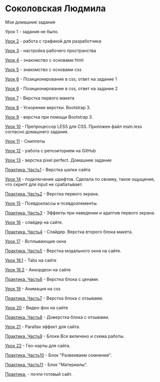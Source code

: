 # Соколовская Людмила
Мои домашние задания

Урок 1 - задания не было.

[Урок 2](lesson_2/ "изображения") - работа с графикой для разработчика

[Урок 3](lesson_3/ "скрины") - настройка рабочего пространства

[Урок 4](https://LudmilaSokol.github.io/lesson_4/ "файл с ссылкой на codepen") - знакомство с основами html

[Урок 5](https://LudmilaSokol.github.io/lesson_5/ "мини-книга") - знакомство с основами css

[Урок 6](https://LudmilaSokol.github.io/lesson_6/dz1/ "header с навигацией") - Позиционирование в css, ответ на задание 1

[Урок 6](https://LudmilaSokol.github.io/lesson_6/dz2/ "блочные элементы") - Позиционирование в css, ответ на задание 2

[Урок 7](https://LudmilaSokol.github.io/lesson_7/ "первый сайт") - Верстка первого макета

[Урок 8](https://LudmilaSokol.github.io/lesson_8/ "ускорение верстки") - Ускорение верстки. Bootstrap 3.

[Урок 9](https://LudmilaSokol.github.io/lesson_9/ "ускорение верстки") - верстка при помощи Bootstrap 3.

[Урок 10](lesson_10/ "файл") - Препроцессор LESS для CSS. Приложен файл main.less согласно домашнего задания.

[Урок 11](lesson_11/ "сниппеты") - Сниппеты

[Урок 12](https://LudmilaSokol.github.io/lesson_12/ "GitHub") - работа с репозиторием на GitHub

[Урок 13](https://LudmilaSokol.github.io/lesson_13/ "верстка pixel perfect") - верстка pixel perfect. Домашнее задание

[Практика. Часть1](https://LudmilaSokol.github.io/practice_1/ "Шапка сайта") - Верстка шапки сайта

[Урок 14](https://LudmilaSokol.github.io/lesson_14/ "подключение шрифтов") - подключение шрифтов. Сделала по свомеу, такое ощущение, что скрипт для input не срабатывает.

[Практика. Часть2](https://LudmilaSokol.github.io/practice_2/ "Верстка первого экрана") - Верстка первого экрана.

[Урок 15](https://LudmilaSokol.github.io/lesson_15/ "Псевдоклассы и псевдоэлементы") - Псевдоклассы и псевдоэлементы.

[Практика. Часть3](https://LudmilaSokol.github.io/practice_3/ "Эффекты и адаптив") - Эффекты при наведении и адаптив первого экрана.

[Урок 16](https://LudmilaSokol.github.io/lesson_16/ "Слайдер") - слайдер на сайте.

[Практика. Часть4](https://LudmilaSokol.github.io/practice_4/ "Слайдер") - Слайдер. Верстка второго блока макета.

[Урок 17](https://LudmilaSokol.github.io/lesson_17/ "Всплывающие окна") - Всплывающие окна

[Практика. Часть5](https://LudmilaSokol.github.io/practice_5/ "Модальные окна") - Верстка модального окна на сайте.

[Урок 18.1](https://LudmilaSokol.github.io/lesson_18_tabs/ "Tabs") - Tabs на сайте

[Урок 18.2](https://LudmilaSokol.github.io/lesson_18_accordeon/ "Collapse") - Аккордеон на сайте

[Практика. Часть6](https://LudmilaSokol.github.io/practice_6 "Блок с ценами") - Верстка блока с ценами.

[Урок 19](https://LudmilaSokol.github.io/lesson_19/ "Анимация") - Анимация на css

[Практика. Часть7](https://LudmilaSokol.github.io/practice_7 "Блок с отзывами") - Верстка блока с отзывами.

[Урок 20](https://LudmilaSokol.github.io/lesson_20/ "Видео-фон") - Видео-фон на сайте

[Практика. Часть8](https://LudmilaSokol.github.io/practice_8 "Блок с отзывами") - Доверстка блока с отзывами.

[Урок 21](https://LudmilaSokol.github.io/lesson_21/ "Parallax") - Parallax эффект для сайта.

[Практика. Часть9](https://LudmilaSokol.github.io/practice_9 "два блока сайта") - Блоки Все вкличено и схема работы.

[Урок 22](https://LudmilaSokol.github.io/lesson_22/ "Гео-карты") - Гео-карты для сайта.

[Практика. Часть10](https://LudmilaSokol.github.io/practice_10 "Развеиваем сомнения") - Блок "Развеиваем сомнения".

[Практика. Часть11](https://LudmilaSokol.github.io/practice_11 "Материалы") - Блок "Материалы".

[Практика.](https://LudmilaSokol.github.io/practice "") - почти готовый сайт.
